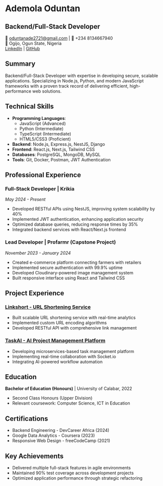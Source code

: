 # Ademola Oduntan
## Backend/Full-Stack Developer

📧 oduntanade2721@gmail.com | 📱 +234 8134667940  
📍 Ogijo, Ogun State, Nigeria  
[LinkedIn](https://www.linkedin.com/in/oduntanade) | [GitHub](https://github.com/AdemolaSam)

## Summary
Backend/Full-Stack Developer with expertise in developing secure, scalable applications. Specializing in Node.js, Python, and modern JavaScript frameworks with a proven track record of delivering efficient, high-performance web solutions.

## Technical Skills
- **Programming Languages**: 
  - JavaScript (Advanced)
  - Python (Intermediate)
  - TypeScript (Intermediate)
  - HTML5/CSS3 (Proficient)
- **Backend**: Node.js, Express.js, NestJS, Django
- **Frontend**: React.js, Next.js, Tailwind CSS
- **Databases**: PostgreSQL, MongoDB, MySQL
- **Tools**: Git, Docker, Postman, JWT Authentication

## Professional Experience

### Full-Stack Developer | Krikia
*May 2024 - Present*
- Developed RESTful APIs using NestJS, improving system scalability by 40%
- Implemented JWT authentication, enhancing application security
- Optimized database queries, reducing response times by 35%
- Integrated backend services with React/Next.js frontend

### Lead Developer | Profarmr (Capstone Project)
*November 2023 - January 2024*
- Created e-commerce platform connecting farmers with retailers
- Implemented secure authentication with 99.9% uptime
- Developed Cloudinary-powered image management system
- Built responsive interface using React and Tailwind CSS

## Project Experience

### [Linkshort - URL Shortening Service](https://github.com/oduntanade/linkshort)
- Built scalable URL shortening service with real-time analytics
- Implemented custom URL encoding algorithms
- Developed RESTful API with comprehensive link management

### [TaskAI - AI Project Management Platform](https://github.com/oduntanade/taskai)
- Developing microservices-based task management platform
- Implementing real-time collaboration with Socket.io
- Integrating AI-powered workflow automation

## Education
**Bachelor of Education (Honours)** | University of Calabar, 2022
- Second Class Honours (Upper Division)
- Relevant coursework: Computer Science, ICT in Education

## Certifications
- Backend Engineering - DevCareer Africa (2024)
- Google Data Analytics - Coursera (2023)
- Responsive Web Design - freeCodeCamp (2021)

## Key Achievements
- Delivered multiple full-stack features in agile environments
- Maintained 90% test coverage across development projects
- Optimized application performance through strategic refactoring
